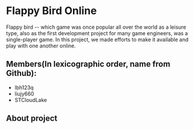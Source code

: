 # Flappy Bird Online
Flappy bird -- which game was once popular all over the world as a leisure type, also as the first development project for many game engineers, was a single-player game. In this project, we made efforts to make it available and play with one another online.

## Members(In lexicographic order, name from Github):

- lbh123q
- liujy660
- STCloudLake

## About project
